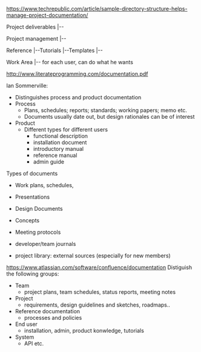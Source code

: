 https://www.techrepublic.com/article/sample-directory-structure-helps-manage-project-documentation/

Project deliverables
|--

Project management 
|--

Reference
|--Tutorials
|--Templates
|--

Work Area
|-- for each user, can do what he wants

http://www.literateprogramming.com/documentation.pdf

Ian Sommerville:
- Distinguishes process and product documentation
- Process
  - Plans, schedules; reports; standards; working papers; memo etc.
  - Documents usually date out, but design rationales can be of interest
- Product
  - Different types for different users
    - functional description
    - installation document
    - introductory manual
    - reference manual
    - admin guide

Types of documents
- Work plans, schedules,
- Presentations
- Design Documents
- Concepts
- Meeting protocols

- developer/team journals
- project library: external sources (especially for new members)


https://www.atlassian.com/software/confluence/documentation
Distiguish the following groups:
- Team
  - project plans, team schedules, status reports,
    meeting notes
- Project
  - requirements, design guidelines and sketches, roadmaps..
- Reference documentation
  - processes and policies
- End user
  - installation, admin, product konwledge, tutorials
- System
  - API etc.